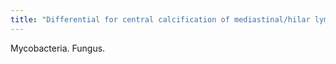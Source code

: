 ```yaml
---
title: "Differential for central calcification of mediastinal/hilar lymph nodes on CT?"
---
```

Mycobacteria. Fungus.

